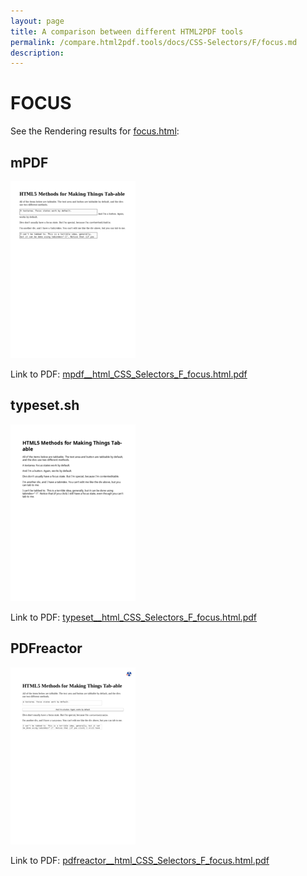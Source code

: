 ```yaml
---
layout: page
title: A comparison between different HTML2PDF tools
permalink: /compare.html2pdf.tools/docs/CSS-Selectors/F/focus.md
description: 
---
```


# FOCUS

See the Rendering results for [focus.html](/html/CSS%20Selectors/F/focus.html):

## mPDF
![](mpdf__html_CSS_Selectors_F_focus.html.png) 

Link to PDF: [mpdf__html_CSS_Selectors_F_focus.html.pdf](mpdf__html_CSS_Selectors_F_focus.html.pdf)

## typeset.sh
![](typeset__html_CSS_Selectors_F_focus.html.png) 

Link to PDF: [typeset__html_CSS_Selectors_F_focus.html.pdf](typeset__html_CSS_Selectors_F_focus.html.pdf)

## PDFreactor
![](pdfreactor__html_CSS_Selectors_F_focus.html.png) 

Link to PDF: [pdfreactor__html_CSS_Selectors_F_focus.html.pdf](pdfreactor__html_CSS_Selectors_F_focus.html.pdf)
